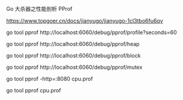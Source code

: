 Go 大杀器之性能剖析 PProf

https://www.topgoer.cn/docs/jianyugo/jianyugo-1cl3tbo6fu6qv

go tool pprof http://localhost:6060/debug/pprof/profile?seconds=60

go tool pprof http://localhost:6060/debug/pprof/heap

go tool pprof http://localhost:6060/debug/pprof/block

go tool pprof http://localhost:6060/debug/pprof/mutex

go tool pprof -http=:8080 cpu.prof

go tool pprof cpu.prof